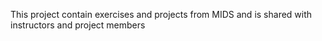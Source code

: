 This project contain exercises and projects from MIDS and is shared with instructors and project members
